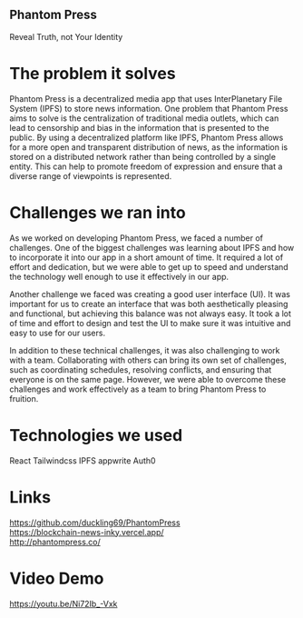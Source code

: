 ## Phantom Press
Reveal Truth, not Your Identity

# The problem it solves
Phantom Press is a decentralized media app that uses InterPlanetary File System (IPFS) to store news information. One problem that Phantom Press aims to solve is the centralization of traditional media outlets, which can lead to censorship and bias in the information that is presented to the public. By using a decentralized platform like IPFS, Phantom Press allows for a more open and transparent distribution of news, as the information is stored on a distributed network rather than being controlled by a single entity. This can help to promote freedom of expression and ensure that a diverse range of viewpoints is represented.

# Challenges we ran into
As we worked on developing Phantom Press, we faced a number of challenges. One of the biggest challenges was learning about IPFS and how to incorporate it into our app in a short amount of time. It required a lot of effort and dedication, but we were able to get up to speed and understand the technology well enough to use it effectively in our app.

Another challenge we faced was creating a good user interface (UI). It was important for us to create an interface that was both aesthetically pleasing and functional, but achieving this balance was not always easy. It took a lot of time and effort to design and test the UI to make sure it was intuitive and easy to use for our users.

In addition to these technical challenges, it was also challenging to work with a team. Collaborating with others can bring its own set of challenges, such as coordinating schedules, resolving conflicts, and ensuring that everyone is on the same page. However, we were able to overcome these challenges and work effectively as a team to bring Phantom Press to fruition.

# Technologies we used
React Tailwindcss IPFS appwrite Auth0

# Links
https://github.com/duckling69/PhantomPress<br/>
https://blockchain-news-inky.vercel.app/<br/>
http://phantompress.co/

# Video Demo
https://youtu.be/Ni72Ib_-Vxk
